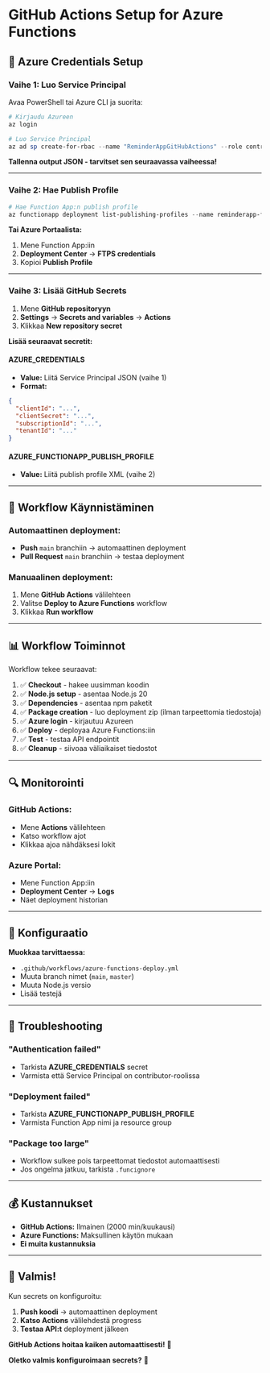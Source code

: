 # GitHub Actions Setup for Azure Functions

## 🔑 **Azure Credentials Setup**

### **Vaihe 1: Luo Service Principal**

Avaa PowerShell tai Azure CLI ja suorita:

```powershell
# Kirjaudu Azureen
az login

# Luo Service Principal
az ad sp create-for-rbac --name "ReminderAppGitHubActions" --role contributor --scopes /subscriptions/YOUR_SUBSCRIPTION_ID --sdk-auth
```

**Tallenna output JSON - tarvitset sen seuraavassa vaiheessa!**

---

### **Vaihe 2: Hae Publish Profile**

```powershell
# Hae Function App:n publish profile
az functionapp deployment list-publishing-profiles --name reminderapp-functions --resource-group ReminderApp_RG --xml
```

**Tai Azure Portaalista:**
1. Mene Function App:iin
2. **Deployment Center** → **FTPS credentials**
3. Kopioi **Publish Profile**

---

### **Vaihe 3: Lisää GitHub Secrets**

1. Mene **GitHub repositoryyn**
2. **Settings** → **Secrets and variables** → **Actions**
3. Klikkaa **New repository secret**

**Lisää seuraavat secretit:**

#### **AZURE_CREDENTIALS**
- **Value:** Liitä Service Principal JSON (vaihe 1)
- **Format:**
```json
{
  "clientId": "...",
  "clientSecret": "...",
  "subscriptionId": "...",
  "tenantId": "..."
}
```

#### **AZURE_FUNCTIONAPP_PUBLISH_PROFILE**
- **Value:** Liitä publish profile XML (vaihe 2)

---

## 🚀 **Workflow Käynnistäminen**

### **Automaattinen deployment:**
- **Push** `main` branchiin → automaattinen deployment
- **Pull Request** `main` branchiin → testaa deployment

### **Manuaalinen deployment:**
1. Mene **GitHub Actions** välilehteen
2. Valitse **Deploy to Azure Functions** workflow
3. Klikkaa **Run workflow**

---

## 📊 **Workflow Toiminnot**

Workflow tekee seuraavat:

1. ✅ **Checkout** - hakee uusimman koodin
2. ✅ **Node.js setup** - asentaa Node.js 20
3. ✅ **Dependencies** - asentaa npm paketit
4. ✅ **Package creation** - luo deployment zip (ilman tarpeettomia tiedostoja)
5. ✅ **Azure login** - kirjautuu Azureen
6. ✅ **Deploy** - deployaa Azure Functions:iin
7. ✅ **Test** - testaa API endpointit
8. ✅ **Cleanup** - siivoaa väliaikaiset tiedostot

---

## 🔍 **Monitorointi**

### **GitHub Actions:**
- Mene **Actions** välilehteen
- Katso workflow ajot
- Klikkaa ajoa nähdäksesi lokit

### **Azure Portal:**
- Mene Function App:iin
- **Deployment Center** → **Logs**
- Näet deployment historian

---

## 🎯 **Konfiguraatio**

**Muokkaa tarvittaessa:**
- `.github/workflows/azure-functions-deploy.yml`
- Muuta branch nimet (`main`, `master`)
- Muuta Node.js versio
- Lisää testejä

---

## 🚨 **Troubleshooting**

### **"Authentication failed"**
- Tarkista **AZURE_CREDENTIALS** secret
- Varmista että Service Principal on contributor-roolissa

### **"Deployment failed"**
- Tarkista **AZURE_FUNCTIONAPP_PUBLISH_PROFILE**
- Varmista Function App nimi ja resource group

### **"Package too large"**
- Workflow sulkee pois tarpeettomat tiedostot automaattisesti
- Jos ongelma jatkuu, tarkista `.funcignore`

---

## 💰 **Kustannukset**

- **GitHub Actions:** Ilmainen (2000 min/kuukausi)
- **Azure Functions:** Maksullinen käytön mukaan
- **Ei muita kustannuksia**

---

## 🎉 **Valmis!**

Kun secrets on konfiguroitu:

1. **Push koodi** → automaattinen deployment
2. **Katso Actions** välilehdestä progress
3. **Testaa API:t** deployment jälkeen

**GitHub Actions hoitaa kaiken automaattisesti!** 🚀

**Oletko valmis konfiguroimaan secrets?** 🤔
